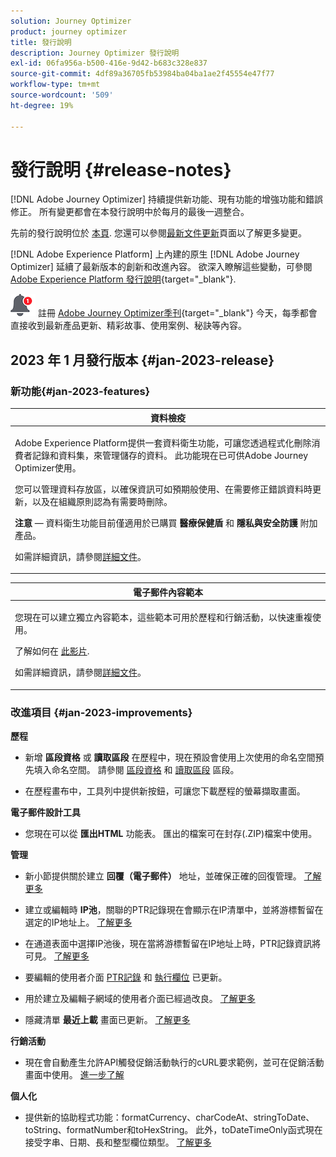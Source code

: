 ```yaml
---
solution: Journey Optimizer
product: journey optimizer
title: 發行說明
description: Journey Optimizer 發行說明
exl-id: 06fa956a-b500-416e-9d42-b683c328e837
source-git-commit: 4df89a36705fb53984ba04ba1ae2f45554e47f77
workflow-type: tm+mt
source-wordcount: '509'
ht-degree: 19%

---
```


# 發行說明 {#release-notes}

[!DNL Adobe Journey Optimizer] 持續提供新功能、現有功能的增強功能和錯誤修正。 所有變更都會在本發行說明中於每月的最後一週整合。

先前的發行說明位於 [本頁](release-notes-2022.md). 您還可以參閱[最新文件更新](documentation-updates.md)頁面以了解更多變更。

[!DNL Adobe Experience Platform] 上內建的原生 [!DNL Adobe Journey Optimizer] 延續了最新版本的創新和改進內容。 欲深入瞭解這些變動，可參閱 [Adobe Experience Platform 發行說明](https://experienceleague.adobe.com/docs/experience-platform/release-notes/latest.html?lang=zh-Hant){target="_blank"}.

![電子報](../assets/do-not-localize/nl-icon.png) 註冊 [Adobe Journey Optimizer季刊](https://www.adobe.com/subscription/Adobe_Journey_Optimizer_NL.html){target="_blank"} 今天，每季都會直接收到最新產品更新、精彩故事、使用案例、秘訣等內容。


## 2023 年 1 月發行版本 {#jan-2023-release}

### 新功能{#jan-2023-features}


<table>
<thead>
<tr>
<th><strong>資料檢疫</strong><br/></th>
</tr>
</thead>
<tbody>
<tr>
<td>
<p>Adobe Experience Platform提供一套資料衛生功能，可讓您透過程式化刪除消費者記錄和資料集，來管理儲存的資料。 此功能現在已可供Adobe Journey Optimizer使用。 </p>
<p>您可以管理資料存放區，以確保資訊可如預期般使用、在需要修正錯誤資料時更新，以及在組織原則認為有需要時刪除。</p>
<p><strong>注意</strong>  — 資料衛生功能目前僅適用於已購買 <strong>醫療保健盾</strong> 和 <strong>隱私與安全防護</strong> 附加產品。</p><p>如需詳細資訊，請參閱<a href="../privacy/data-hygiene.md">詳細文件</a>。

</td>
</tr>
</tbody>
</table>

<table>
<thead>
<tr>
<th><strong>電子郵件內容範本</strong><br/></th>
</tr>
</thead>
<tbody>
<tr>
<td>
<p>您現在可以建立獨立內容範本，這些範本可用於歷程和行銷活動，以快速重複使用。</p> 
</p>
<!--img src="assets/do-not-localize/"/-->
<p>了解如何在 <a href="https://experienceleague.adobe.com/docs/journey-optimizer-learn/tutorials/email-channel/content-templates.html">此影片</a>.
<p>如需詳細資訊，請參閱<a href="../email/content-templates.md">詳細文件</a>。
</p>
</td>
</tr>
</tbody>
</table>

### 改進項目 {#jan-2023-improvements}

**歷程**

<!--
* The **Re-entrance wait period** field has been added to the journey properties. This field allows you to define the time to wait before allowing a profile to enter the journey again in unitary journeys (starting with an event or a segment qualification). This prevents journeys from being erroneously triggered multiple times for the same event. By default the field is set to 5 minutes. [Learn more](../building-journeys/journey-gs.md#entrance)

* Improvements have been made for **journey start and end dates**. If you have not specified a start date, it is now automatically added at publication time. For **Read segment** journeys, you can now add an end date. This allows profiles to exit automatically when the date is reached. [Learn more](../building-journeys/journey-gs.md#dates)
-->

* 新增 **區段資格** 或 **讀取區段** 在歷程中，現在預設會使用上次使用的命名空間預先填入命名空間。 請參閱 [區段資格](../building-journeys/segment-qualification-events.md#about-segment-qualification) 和 [讀取區段](../building-journeys/read-segment.md#configuring-segment-trigger-activity) 區段。

* 在歷程畫布中，工具列中提供新按鈕，可讓您下載歷程的螢幕擷取畫面。

**電子郵件設計工具**

* 您現在可以從 **匯出HTML** 功能表。 匯出的檔案可在封存(.ZIP)檔案中使用。

**管理**

* 新小節提供關於建立 **回覆（電子郵件）** 地址，並確保正確的回復管理。 [了解更多](../email/email-settings.md#reply-to-email)

* 建立或編輯時 **IP池**，關聯的PTR記錄現在會顯示在IP清單中，並將游標暫留在選定的IP地址上。 [了解更多](../configuration/ip-pools.md#create-ip-pool)

* 在通道表面中選擇IP池後，現在當將游標暫留在IP地址上時，PTR記錄資訊將可見。 [了解更多](../email/email-settings.md#subdomains-and-ip-pools)

* 要編輯的使用者介面 [PTR記錄](../configuration/ptr-records.md#edit-ptr-record) 和 [執行欄位](../configuration/primary-email-addresses.md) 已更新。

* 用於建立及編輯子網域的使用者介面已經過改良。 [了解更多](../configuration/delegate-subdomain.md)

* 隱藏清單 **最近上載** 畫面已更新。 [了解更多](../configuration/manage-suppression-list.md#recent-uploads)

**行銷活動**

* 現在會自動產生允許API觸發促銷活動執行的cURL要求範例，並可在促銷活動畫面中使用。 [進一步了解](../campaigns/api-triggered-campaigns.md)

<!--
**Decision management**

* Additional parameters have been added in placements creation screen. They allow you to control whether an offer can be duplicated across multiple placements, and to specify if the offer's content and metadata should be included in the API response. [Learn more](../offers/offer-library/creating-placements.md)-->

<!--* It is now possible to reset the offer capping counter on a daily, weekly or monthly basis. [Learn more](../offers/offer-library/add-constraints.md#capping)-->

**個人化**

* 提供新的協助程式功能：formatCurrency、charCodeAt、stringToDate、toString、formatNumber和toHexString。 此外，toDateTimeOnly函式現在接受字串、日期、長和整型欄位類型。 [了解更多](../personalization/functions/functions.md)
